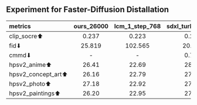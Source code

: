 ## Experiment for Faster-Diffusion Distallation

| metrics | ours_26000 | lcm_1_step_768 | sdxl_turbo_1_step | lcm_4_step_768 | sdxl_turbo_4_step | instalflow |ours_8000|lcm_1_step_512|lcm_4_step_512|ours_38000|ours_42000|ours_54000|ours_54000_mix|ours_new_8000|ours_new_6000|ours_new_10000|ours_new_14000|ours_new_24000|ours_28k_8step|ours_34k_8step|ours_15k_4step|ours_9k_4step|swift|ours_36k_8step|ours_38k_8step|ours_3k_4step|ours_6k_4step|ours_12k_4step|ours_40k_8step|ours_40k_16step|ours_42k_16step|ours_42k_8step_kl|ours_44k_8step_kl|
|:-------------|:--------------:|:--------------:|:-------------:|:--------------:|:--------------:|:-------------:|:-------------:|:-------------:|:-------------:|:-------------:|:-------------:|:-------------:|:-------------:|:-------------:|:-------------:|:-------------:|:-------------:|:-------------:|:-------------:|:-------------:|:-------------:|:-------------:|:-------------:|:-------------:|:-------------:|:-------------:|:-------------:|:-------------:|:-------------:|:-------------:|:-------------:|:-------------:|:-------------:|
| clip_socre⬆ |0.237|0.223|0.272|0.263|0.271|0.258|0.239|0.219|0.262|0.232|0.248|0.252|0.249|0.255|0.256|0.257|0.257|0.254|0.259|0.260|0.263|0.265|0.262|0.261|0.260|0.261|0.264|0.264|0.260|0.262|0.262|0.263|0.261|
| fid⬇ |25.819|102.565|20.591|25.184|21.311|13.785|26.27|107.809|23.213|29.13|28.723|34.588|32.236|25.95|26.13|25.103|26.728|25.913|22.033|21.286|23.337|21.879|26.103|21.912|20.483|25.270|21.344|22.171|22.899|22.525|23.450|25.109|27.575|
| cmmd⬇ |-|-|0.757|-|0.850|1.097|-|2.970|1.217|-|-|-|-|-|-|-|-|-|1.096|1.053|1.093|1.086|1.193|1.039|1.028|1.136|1.057|1.061|1.090|
| hpsv2_anime⬆ |26.41|22.69|28.47|26.58|28.67|26.24|26.40|22.76|26.63|26.25|26.74|25.76|26.10|27.24|27.29|27.22|26.65|26.53|26.57|26.76|27.08|26.93|26.45|26.64|26.52|26.75|26.96|27.02|26.80|26.85|26.87|26.58|26.46|
| hpsv2_concept_art⬆ |26.16|22.79|27.48|26.16|27.83|25.97|26.06|22.88|26.26|25.93|26.41|25.41|25.77|26.74|26.76|26.73|26.24|26.20|26.37|26.40|26.73|26.63|27.16|27.04|26.87|27.18|26.62|26.68|26.49|26.41|26.58|26.00|26.00|
| hpsv2_photo⬆ |27.18|22.92|27.60|26.24|27.86|26.43|27.15|22.90|26.36|27.02|27.22|26.27|26.97|27.27|27.27|27.29|27.14|27.12|26.85|26.76|26.81|27.06|27.41|26.96|26.88|27.01|27.01|26.87|26.75|26.94|26.78|26.61|26.39|
| hpsv2_paintings⬆ |26.20|22.95|27.54|26.28|27.96|25.99|26.19|22.96|26.31|25.95|26.43|25.42|25.90|26.60|26.66|26.62|26.15|25.94|26.64|26.44|26.75|26.66|26.51|26.58|26.53|26.75|26.59|26.72|26.48|26.43|26.62|26.13|26.11|

